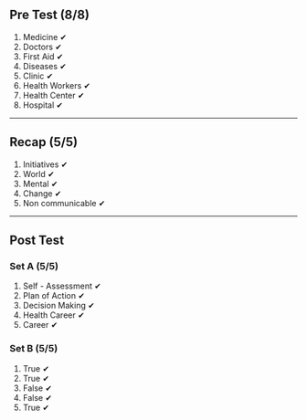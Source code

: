 ## Pre Test (8/8)
1) Medicine  ✔
2) Doctors  ✔
3) First Aid  ✔
4) Diseases  ✔
5) Clinic  ✔
6) Health Workers  ✔
7) Health Center  ✔
8) Hospital  ✔
___
## Recap (5/5)
1) Initiatives  ✔
2) World  ✔
3) Mental  ✔
4) Change  ✔
5) Non communicable  ✔
___
## Post Test 
### Set A (5/5)
1) Self - Assessment  ✔
2) Plan of Action  ✔
3) Decision Making  ✔
4) Health Career  ✔
5) Career  ✔
### Set B (5/5)
1) True  ✔
2) True  ✔
3) False  ✔
4) False  ✔
5) True  ✔